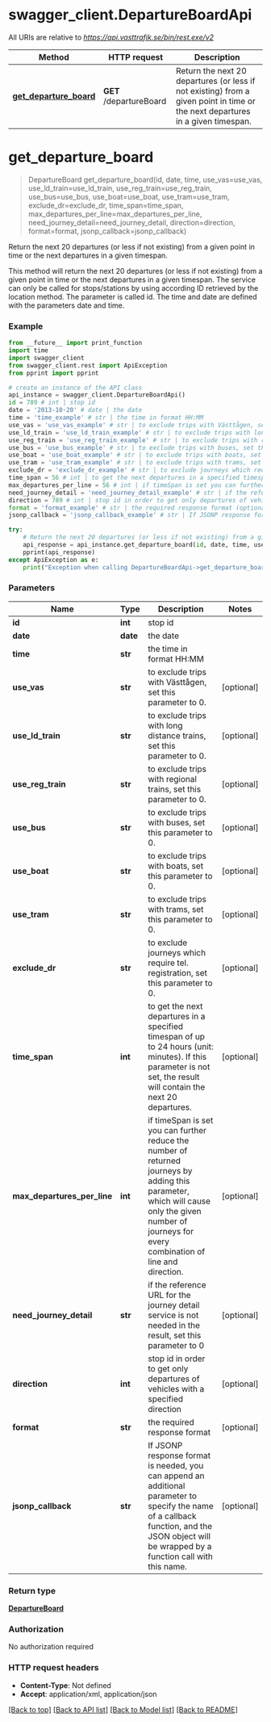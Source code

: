 # swagger_client.DepartureBoardApi

All URIs are relative to *https://api.vasttrafik.se/bin/rest.exe/v2*

Method | HTTP request | Description
------------- | ------------- | -------------
[**get_departure_board**](DepartureBoardApi.md#get_departure_board) | **GET** /departureBoard | Return the next 20 departures (or less if not existing) from a given point in time or the next departures in a given timespan.


# **get_departure_board**
> DepartureBoard get_departure_board(id, date, time, use_vas=use_vas, use_ld_train=use_ld_train, use_reg_train=use_reg_train, use_bus=use_bus, use_boat=use_boat, use_tram=use_tram, exclude_dr=exclude_dr, time_span=time_span, max_departures_per_line=max_departures_per_line, need_journey_detail=need_journey_detail, direction=direction, format=format, jsonp_callback=jsonp_callback)

Return the next 20 departures (or less if not existing) from a given point in time or the next departures in a given timespan.

This method will return the next 20 departures (or less if not existing) from a given point in time or the next departures in a given timespan. The service can only be called for stops/stations by using according ID retrieved by the location method. The parameter is called id. The time and date are defined with the parameters date and time.

### Example 
```python
from __future__ import print_function
import time
import swagger_client
from swagger_client.rest import ApiException
from pprint import pprint

# create an instance of the API class
api_instance = swagger_client.DepartureBoardApi()
id = 789 # int | stop id
date = '2013-10-20' # date | the date
time = 'time_example' # str | the time in format HH:MM
use_vas = 'use_vas_example' # str | to exclude trips with Västtågen, set this parameter to 0. (optional)
use_ld_train = 'use_ld_train_example' # str | to exclude trips with long distance trains, set this parameter to 0. (optional)
use_reg_train = 'use_reg_train_example' # str | to exclude trips with regional trains, set this parameter to 0. (optional)
use_bus = 'use_bus_example' # str | to exclude trips with buses, set this parameter to 0. (optional)
use_boat = 'use_boat_example' # str | to exclude trips with boats, set this parameter to 0. (optional)
use_tram = 'use_tram_example' # str | to exclude trips with trams, set this parameter to 0. (optional)
exclude_dr = 'exclude_dr_example' # str | to exclude journeys which require tel. registration, set this parameter to 0. (optional)
time_span = 56 # int | to get the next departures in a specified timespan of up to 24 hours (unit: minutes). If this parameter is not set, the result will contain the next 20 departures. (optional)
max_departures_per_line = 56 # int | if timeSpan is set you can further reduce the number of returned journeys by adding this parameter, which will cause only the given number of journeys for every combination of line and direction. (optional)
need_journey_detail = 'need_journey_detail_example' # str | if the reference URL for the journey detail service is not needed in the result, set this parameter to 0 (optional)
direction = 789 # int | stop id in order to get only departures of vehicles with a specified direction (optional)
format = 'format_example' # str | the required response format (optional)
jsonp_callback = 'jsonp_callback_example' # str | If JSONP response format is needed, you can append an additional parameter to specify the name of a callback function, and the JSON object will be wrapped by a function call with this name. (optional)

try: 
    # Return the next 20 departures (or less if not existing) from a given point in time or the next departures in a given timespan.
    api_response = api_instance.get_departure_board(id, date, time, use_vas=use_vas, use_ld_train=use_ld_train, use_reg_train=use_reg_train, use_bus=use_bus, use_boat=use_boat, use_tram=use_tram, exclude_dr=exclude_dr, time_span=time_span, max_departures_per_line=max_departures_per_line, need_journey_detail=need_journey_detail, direction=direction, format=format, jsonp_callback=jsonp_callback)
    pprint(api_response)
except ApiException as e:
    print("Exception when calling DepartureBoardApi->get_departure_board: %s\n" % e)
```

### Parameters

Name | Type | Description  | Notes
------------- | ------------- | ------------- | -------------
 **id** | **int**| stop id | 
 **date** | **date**| the date | 
 **time** | **str**| the time in format HH:MM | 
 **use_vas** | **str**| to exclude trips with Västtågen, set this parameter to 0. | [optional] 
 **use_ld_train** | **str**| to exclude trips with long distance trains, set this parameter to 0. | [optional] 
 **use_reg_train** | **str**| to exclude trips with regional trains, set this parameter to 0. | [optional] 
 **use_bus** | **str**| to exclude trips with buses, set this parameter to 0. | [optional] 
 **use_boat** | **str**| to exclude trips with boats, set this parameter to 0. | [optional] 
 **use_tram** | **str**| to exclude trips with trams, set this parameter to 0. | [optional] 
 **exclude_dr** | **str**| to exclude journeys which require tel. registration, set this parameter to 0. | [optional] 
 **time_span** | **int**| to get the next departures in a specified timespan of up to 24 hours (unit: minutes). If this parameter is not set, the result will contain the next 20 departures. | [optional] 
 **max_departures_per_line** | **int**| if timeSpan is set you can further reduce the number of returned journeys by adding this parameter, which will cause only the given number of journeys for every combination of line and direction. | [optional] 
 **need_journey_detail** | **str**| if the reference URL for the journey detail service is not needed in the result, set this parameter to 0 | [optional] 
 **direction** | **int**| stop id in order to get only departures of vehicles with a specified direction | [optional] 
 **format** | **str**| the required response format | [optional] 
 **jsonp_callback** | **str**| If JSONP response format is needed, you can append an additional parameter to specify the name of a callback function, and the JSON object will be wrapped by a function call with this name. | [optional] 

### Return type

[**DepartureBoard**](DepartureBoard.md)

### Authorization

No authorization required

### HTTP request headers

 - **Content-Type**: Not defined
 - **Accept**: application/xml, application/json

[[Back to top]](#) [[Back to API list]](../README.md#documentation-for-api-endpoints) [[Back to Model list]](../README.md#documentation-for-models) [[Back to README]](../README.md)

